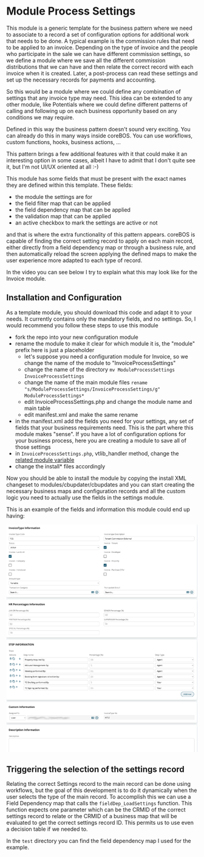 # Module Process Settings

This module is a generic template for the business pattern where we need to associate to a record a set of configuration options for additional work that needs to be done. A typical example is the commission rules that need to be applied to an invoice. Depending on the type of invoice and the people who participate in the sale we can have different commission settings, so we define a module where we save all the different commission distributions that we can have and then relate the correct record with each invoice when it is created. Later, a post-process can read these settings and set up the necessary records for payments and accounting.

So this would be a module where we could define any combination of settings that any invoice type may need. This idea can be extended to any other module, like Potentials where we could define different patterns of calling and following up on each business opportunity based on any conditions we may require.

Defined in this way the business pattern doesn't sound very exciting. You can already do this in many ways inside coreBOS. You can use workflows, custom functions, hooks, business actions, ...

This pattern brings a few additional features with it that could make it an interesting option in some cases, albeit I have to admit that I don't quite see it, but I'm not UI/UX oriented at all :-)

This module has some fields that must be present with the exact names they are defined within this template. These fields:

- the module the settings are for
- the field filter map that can be applied
- the field dependency map that can be applied
- the validation map that can be applied
- an active checkbox to mark the settings are active or not

and that is where the extra functionality of this pattern appears. coreBOS is capable of finding the correct setting record to apply on each main record, either directly from a field dependency map or through a business rule, and then automatically reload the screen applying the defined maps to make the user experience more adapted to each type of record.

In the video you can see below I try to explain what this may look like for the Invoice module.

## Installation and Configuration

As a template module, you should download this code and adapt it to your needs. It currently contains only the mandatory fields, and no settings. So, I would recommend you follow these steps to use this module

- fork the repo into your new configuration module
- rename the module to make it clear for which module it is, the "module" prefix here is just a placeholder
  - let's suppose you need a configuration module for Invoice, so we change the name of the module to "InvoiceProcessSettings"
  - change the name of the directory `mv ModuleProcessSettings InvoiceProcessSettings`
  - change the name of the main module files `rename "s/ModuleProcessSettings/InvoiceProcessSettings/g" ModuleProcessSettings*`
  - edit InvoiceProcessSettings.php and change the module name and main table
  - edit manifest.xml and make the same rename
- in the manifest.xml add the fields you need for your settings, any set of fields that your business requirements need. This is the part where this module makes "sense". If you have a lot of configuration options for your business process, here you are creating a module to save all of those settings
- in `InvoiceProcessSettings.php`, vtlib_handler method, change the [related module variable](https://github.com/coreBOS/ModuleProcessSettings/blob/main/modules/ModuleProcessSettings/ModuleProcessSettings.php#L132)
- change the install* files accordingly

Now you should be able to install the module by copying the install XML changeset to modules/cbupdater/cbupdates and you can start creating the necessary business maps and configuration records and all the custom logic you need to actually use the fields in the settings module.

This is an example of the fields and information this module could end up having:

![Settings Information](1669037204197.png)

## Triggering the selection of the settings record

Relating the correct Settings record to the main record can be done using workflows, but the goal of this development is to do it dynamically when the user selects the type of the main record. To accomplish this we can use a Field Dependency map that calls the `fieldDep_LoadSettings` function. This function expects one parameter which can be the CRMID of the correct settings record to relate or the CRMID of a business map that will be evaluated to get the correct settings record ID. This permits us to use even a decision table if we needed to.

In the `test` directory you can find the field dependency map I used for the example.
